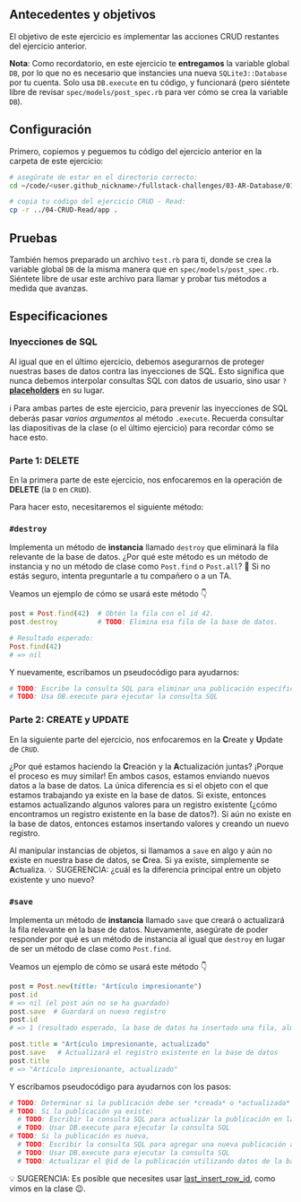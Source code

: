 ## Antecedentes y objetivos

El objetivo de este ejercicio es implementar las acciones CRUD restantes del ejercicio anterior.

**Nota**: Como recordatorio, en este ejercicio te **entregamos** la variable global `DB`, por lo que no es necesario que instancies una nueva `SQLite3::Database` por tu cuenta. Solo usa `DB.execute` en tu código, y funcionará (pero siéntete libre de revisar `spec/models/post_spec.rb` para ver cómo se crea la variable `DB`).

## Configuración

Primero, copiemos y peguemos tu código del ejercicio anterior en la carpeta de este ejercicio:

```bash
# asegúrate de estar en el directorio correcto:
cd ~/code/<user.github_nickname>/fullstack-challenges/03-AR-Database/01-DB-and-SQL/Optional-01-CRUD-Advanced

# copia tu código del ejercicio CRUD - Read:
cp -r ../04-CRUD-Read/app .
```

## Pruebas

También hemos preparado un archivo `test.rb` para ti, donde se crea la variable global `DB` de la misma manera que en `spec/models/post_spec.rb`. Siéntete libre de usar este archivo para llamar y probar tus métodos a medida que avanzas.

## Especificaciones

### Inyecciones de SQL

Al igual que en el último ejercicio, debemos asegurarnos de proteger nuestras bases de datos contra las inyecciones de SQL. Esto significa que nunca debemos interpolar consultas SQL con datos de usuario, sino usar `?` [**placeholders**](http://ruby.bastardsbook.com/chapters/sql/#placeholders-sqlite-gem) en su lugar.

ℹ️ Para ambas partes de este ejercicio, para prevenir las inyecciones de SQL deberás pasar _varios argumentos_ al método `.execute`. Recuerda consultar las diapositivas de la clase (o el último ejercicio) para recordar cómo se hace esto.

### Parte 1: DELETE

En la primera parte de este ejercicio, nos enfocaremos en la operación de **DELETE** (la `D` en `CRUD`).

Para hacer esto, necesitaremos el siguiente método:

### `#destroy`

Implementa un método de **instancia** llamado `destroy` que eliminará la fila relevante de la base de datos. ¿Por qué este método es un método de instancia y no un método de clase como `Post.find` o `Post.all`? 🤔 Si no estás seguro, intenta preguntarle a tu compañero o a un TA.

Veamos un ejemplo de cómo se usará este método 👇

```ruby
post = Post.find(42)  # Obtén la fila con el id 42.
post.destroy          # TODO: Elimina esa fila de la base de datos.

# Resultado esperado:
Post.find(42)
# => nil
```

Y nuevamente, escribamos un pseudocódigo para ayudarnos:

```ruby
# TODO: Escribe la consulta SQL para eliminar una publicación específica de la base de datos
# TODO: Usa DB.execute para ejecutar la consulta SQL
```

### Parte 2: CREATE y UPDATE

En la siguiente parte del ejercicio, nos enfocaremos en la **C**reate y **U**pdate de `CRUD`.

¿Por qué estamos haciendo la **C**reación y la **A**ctualización juntas? ¡Porque el proceso es muy similar! En ambos casos, estamos enviando nuevos datos a la base de datos. La única diferencia es si el objeto con el que estamos trabajando ya existe en la base de datos. Si existe, entonces estamos actualizando algunos valores para un registro existente (¿cómo encontramos un registro existente en la base de datos?). Si aún no existe en la base de datos, entonces estamos insertando valores y creando un nuevo registro.

Al manipular instancias de objetos, si llamamos a `save` en algo y aún no existe en nuestra base de datos, se **C**rea. Si ya existe, simplemente se **A**ctualiza. 💡 SUGERENCIA: ¿cuál es la diferencia principal entre un objeto existente y uno nuevo?

### `#save`

Implementa un método de **instancia** llamado `save` que creará o actualizará la fila relevante en la base de datos. Nuevamente, asegúrate de poder responder por qué es un método de instancia al igual que `destroy` en lugar de ser un método de clase como `Post.find`.

Veamos un ejemplo de cómo se usará este método 👇

```ruby
post = Post.new(title: "Artículo impresionante")
post.id
# => nil (el post aún no se ha guardado)
post.save  # Guardará un nuevo registro
post.id
# => 1 (resultado esperado, la base de datos ha insertado una fila, almacenar el id en memoria)

post.title = "Artículo impresionante, actualizado"
post.save   # Actualizará el registro existente en la base de datos
post.title
# => "Artículo impresionante, actualizado"
```

Y escribamos pseudocódigo para ayudarnos con los pasos:

```ruby
# TODO: Determinar si la publicación debe ser *creada* o *actualizada*
# TODO: Si la publicación ya existe:
  # TODO: Escribir la consulta SQL para actualizar la publicación en la base de datos
  # TODO: Usar DB.execute para ejecutar la consulta SQL
# TODO: Si la publicación es nueva,
  # TODO: Escribir la consulta SQL para agregar una nueva publicación a la base de datos
  # TODO: Usar DB.execute para ejecutar la consulta SQL
  # TODO: Actualizar el @id de la publicación utilizando datos de la base de datos
```

💡 SUGERENCIA: Es posible que necesites usar [last_insert_row_id](http://zetcode.com/db/sqliteruby/connect/), como vimos en la clase 😉.
